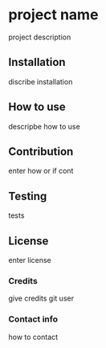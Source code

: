 # project name
project description

## Installation
discribe installation

## How to use
descripbe how to use

## Contribution
enter how or if cont

## Testing
tests

## License
enter license

### Credits
give credits
git user

### Contact info
how to contact